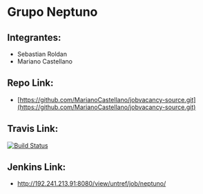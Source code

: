 # Grupo Neptuno

## Integrantes:

* Sebastian Roldan
* Mariano Castellano

## Repo Link:

* [https://github.com/MarianoCastellano/jobvacancy-source.git](https://github.com/MarianoCastellano/jobvacancy-source.git)

## Travis Link:

[![Build Status](https://travis-ci.org/MarianoCastellano/jobvacancy-source.svg)](https://travis-ci.org/MarianoCastellano/jobvacancy-source)

## Jenkins Link:

* http://192.241.213.91:8080/view/untref/job/neptuno/
